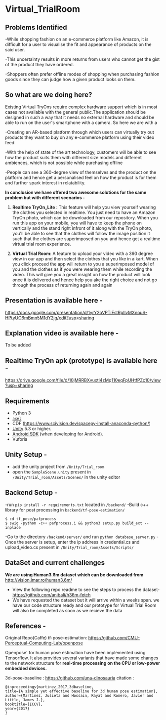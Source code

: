 # Virtual_TrialRoom

## Problems Identified
-While shopping fashion on an e-commerce platform like Amazon, it is difficult for a user to visualise the fit and appearance of products on the said user.

-This uncertainty results in more returns from users who cannot get the gist of the product they have ordered.

-Shoppers often prefer offline modes of shopping when purchasing fashion goods since they can judge how a given product looks on them.

## So what are we doing here?
Existing Virtual TryOns require complex hardware support which is in most cases not available with the general public.The application should be designed in such a way that it needs no external hardware and should be able to run on the user's smartphone with a camera. 
So here we are with a

-Creating an AR-based platform through which users can virtually try out products they want to buy on any e-commerce platform using their video feed

-With the help of state of the art technology, customers will be able to see how the product suits them with different size models and different ambiences, which is not possible while purchasing offline

-People can see a 360-degree view of themselves and the product on the platform and hence get a personalised feel on how the product is for them and further spark interest in relatability.

**In conclusion we have offered two awesome solutions for the same problem but with different scenarios -**

1) **Realtime TryOn_Lite** : This feature will help you view yourself wearing the clothes you selected in realtime. You just need to have an Amazon TryOn photo, which can be downloaded from our repository. When you run this app on your mobile, you will have to keep the phone on vertically and the stand right infront of it along with the TryOn photo, you'll be able to see that the clothes will follow the image position it such that the clothes are superimposed on you and hence get a realtime virtual trial room experience.

2) **Virtual Trial Room**: A feature to upload your video with a 360 degree view in our app and then select the clothes that you like in a kart. When you click proceed the app will return to you a superimposed model of you and the clothes as if you were wearing them while recording the video. This will give you a great insight on how the product will look once it is delivered and hence help you ake the right choice and not go through the process of returning again and again

## Presentation is available here - 
https://docs.google.com/presentation/d/1yrY2oVPTiEstRpIIyMXnouS-HPtyUC6mBmn5M1dY2jg/edit?usp=sharing

## Explanation video is available here - 
To be added

## Realtime TryOn apk (prototype) is available here - 
https://drive.google.com/file/d/10jMRRBXvuxti4zMq110eqFpUHtfPZc10/view?usp=sharing

## Requirements

* Python 3
* [`axel`](https://github.com/axel-download-accelerator/axel)
* CDF (https://www.scivision.dev/spacepy-install-anaconda-python/)
* [Unity](http://unity3d.com/) 5.3 or higher.
* [Android SDK](https://developer.android.com/studio/index.html#downloads)
  (when developing for Android).
* Vuforia

## Unity Setup - 
- add the unity project from `/Unity/Trial_room`
- open the `SampleScene.unity` present in `/Unity/Trial_room/Assets/Scenes/` in the unity editor


## Backend Setup - 
-run `pip install -r requirements.txt` located in `/backend/`
-Build c++ library for post processing in `backend/tf-pose-estimation/`
```
$ cd tf_pose/pafprocess
$ swig -python -c++ pafprocess.i && python3 setup.py build_ext --inplace
```
-Go to the directory `/backend/server/` and run `python database_server.py`
-Once the server is setup, enter the ip address in credential.cs and upload_video.cs present in `/Unity/Trial_room/Assets/Scripts/`

## DataSet and current challenges
**We are using Human3.6m dataset which can be downloaded from** http://vision.imar.ro/human3.6m/

* View the following repo readme to see the steps to process the dataset- https://github.com/anibali/h36m-fetch
* We have requested the dataset but it will arrive within a weeks span. we have our code structure ready and our prototype for Virtual Trial Room will also be completed as soon as we recieve the data

## References - 
  
  Original Repo(Caffe) tf-pose-estimation: https://github.com/CMU-Perceptual-Computing-Lab/openpose

  Openpose' for human pose estimation have been implemented using Tensorflow. It also provides several variants that have made some changes to the network structure for **real-time processing on the CPU or low-power embedded devices.**
  
  3d-pose-baseline : https://github.com/una-dinosauria citation :
  ```
@inproceedings{martinez_2017_3dbaseline,
  title={A simple yet effective baseline for 3d human pose estimation},
  author={Martinez, Julieta and Hossain, Rayat and Romero, Javier and Little, James J.},
  booktitle={ICCV},
  year={2017}
}
```

  


